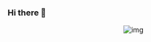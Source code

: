 ### Hi there 👋
<div align="center">
  <img src="[https://giffiles.alphacoders.com/351/35157.gif](https://gfycat.com/fr/livedecisiveekaltadeta)" alt="img" />
</div>

<!--
**Mitsufiro/Mitsufiro** is a ✨ _special_ ✨ repository because its `README.md` (this file) appears on your GitHub profile.

Here are some ideas to get you started:

- 🔭 I’m currently working on ...
- 🌱 I’m currently learning ...
- 👯 I’m looking to collaborate on ...
- 🤔 I’m looking for help with ...
- 💬 Ask me about ...
- 📫 How to reach me: ...
- 😄 Pronouns: ...
- ⚡ Fun fact: ...
-->
